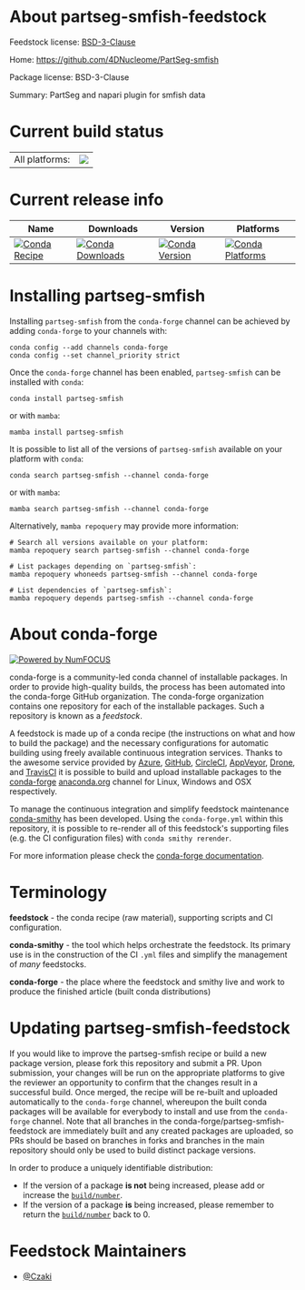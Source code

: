 About partseg-smfish-feedstock
==============================

Feedstock license: [BSD-3-Clause](https://github.com/conda-forge/partseg-smfish-feedstock/blob/main/LICENSE.txt)

Home: https://github.com/4DNucleome/PartSeg-smfish

Package license: BSD-3-Clause

Summary: PartSeg and napari plugin for smfish data

Current build status
====================


<table><tr><td>All platforms:</td>
    <td>
      <a href="https://dev.azure.com/conda-forge/feedstock-builds/_build/latest?definitionId=17747&branchName=main">
        <img src="https://dev.azure.com/conda-forge/feedstock-builds/_apis/build/status/partseg-smfish-feedstock?branchName=main">
      </a>
    </td>
  </tr>
</table>

Current release info
====================

| Name | Downloads | Version | Platforms |
| --- | --- | --- | --- |
| [![Conda Recipe](https://img.shields.io/badge/recipe-partseg--smfish-green.svg)](https://anaconda.org/conda-forge/partseg-smfish) | [![Conda Downloads](https://img.shields.io/conda/dn/conda-forge/partseg-smfish.svg)](https://anaconda.org/conda-forge/partseg-smfish) | [![Conda Version](https://img.shields.io/conda/vn/conda-forge/partseg-smfish.svg)](https://anaconda.org/conda-forge/partseg-smfish) | [![Conda Platforms](https://img.shields.io/conda/pn/conda-forge/partseg-smfish.svg)](https://anaconda.org/conda-forge/partseg-smfish) |

Installing partseg-smfish
=========================

Installing `partseg-smfish` from the `conda-forge` channel can be achieved by adding `conda-forge` to your channels with:

```
conda config --add channels conda-forge
conda config --set channel_priority strict
```

Once the `conda-forge` channel has been enabled, `partseg-smfish` can be installed with `conda`:

```
conda install partseg-smfish
```

or with `mamba`:

```
mamba install partseg-smfish
```

It is possible to list all of the versions of `partseg-smfish` available on your platform with `conda`:

```
conda search partseg-smfish --channel conda-forge
```

or with `mamba`:

```
mamba search partseg-smfish --channel conda-forge
```

Alternatively, `mamba repoquery` may provide more information:

```
# Search all versions available on your platform:
mamba repoquery search partseg-smfish --channel conda-forge

# List packages depending on `partseg-smfish`:
mamba repoquery whoneeds partseg-smfish --channel conda-forge

# List dependencies of `partseg-smfish`:
mamba repoquery depends partseg-smfish --channel conda-forge
```


About conda-forge
=================

[![Powered by
NumFOCUS](https://img.shields.io/badge/powered%20by-NumFOCUS-orange.svg?style=flat&colorA=E1523D&colorB=007D8A)](https://numfocus.org)

conda-forge is a community-led conda channel of installable packages.
In order to provide high-quality builds, the process has been automated into the
conda-forge GitHub organization. The conda-forge organization contains one repository
for each of the installable packages. Such a repository is known as a *feedstock*.

A feedstock is made up of a conda recipe (the instructions on what and how to build
the package) and the necessary configurations for automatic building using freely
available continuous integration services. Thanks to the awesome service provided by
[Azure](https://azure.microsoft.com/en-us/services/devops/), [GitHub](https://github.com/),
[CircleCI](https://circleci.com/), [AppVeyor](https://www.appveyor.com/),
[Drone](https://cloud.drone.io/welcome), and [TravisCI](https://travis-ci.com/)
it is possible to build and upload installable packages to the
[conda-forge](https://anaconda.org/conda-forge) [anaconda.org](https://anaconda.org/)
channel for Linux, Windows and OSX respectively.

To manage the continuous integration and simplify feedstock maintenance
[conda-smithy](https://github.com/conda-forge/conda-smithy) has been developed.
Using the ``conda-forge.yml`` within this repository, it is possible to re-render all of
this feedstock's supporting files (e.g. the CI configuration files) with ``conda smithy rerender``.

For more information please check the [conda-forge documentation](https://conda-forge.org/docs/).

Terminology
===========

**feedstock** - the conda recipe (raw material), supporting scripts and CI configuration.

**conda-smithy** - the tool which helps orchestrate the feedstock.
                   Its primary use is in the construction of the CI ``.yml`` files
                   and simplify the management of *many* feedstocks.

**conda-forge** - the place where the feedstock and smithy live and work to
                  produce the finished article (built conda distributions)


Updating partseg-smfish-feedstock
=================================

If you would like to improve the partseg-smfish recipe or build a new
package version, please fork this repository and submit a PR. Upon submission,
your changes will be run on the appropriate platforms to give the reviewer an
opportunity to confirm that the changes result in a successful build. Once
merged, the recipe will be re-built and uploaded automatically to the
`conda-forge` channel, whereupon the built conda packages will be available for
everybody to install and use from the `conda-forge` channel.
Note that all branches in the conda-forge/partseg-smfish-feedstock are
immediately built and any created packages are uploaded, so PRs should be based
on branches in forks and branches in the main repository should only be used to
build distinct package versions.

In order to produce a uniquely identifiable distribution:
 * If the version of a package **is not** being increased, please add or increase
   the [``build/number``](https://docs.conda.io/projects/conda-build/en/latest/resources/define-metadata.html#build-number-and-string).
 * If the version of a package **is** being increased, please remember to return
   the [``build/number``](https://docs.conda.io/projects/conda-build/en/latest/resources/define-metadata.html#build-number-and-string)
   back to 0.

Feedstock Maintainers
=====================

* [@Czaki](https://github.com/Czaki/)

